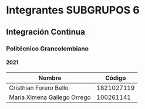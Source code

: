 # Integrantes SUBGRUPOS 6 
## Integración Continua
### Politécnico Grancolombiano
#### 2021

| Nombre | Código |
| ----------- | ----------- |
| Cristhian Forero Bello | 1821027119 |
| Maria Ximena Gallego Orrego | 100261141 |
